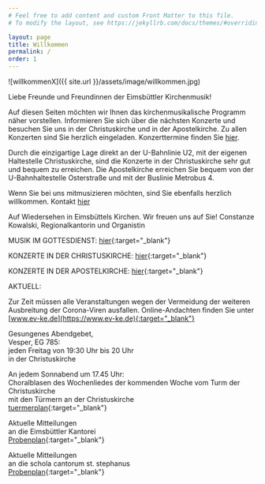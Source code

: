 ```yaml
---
# Feel free to add content and custom Front Matter to this file.
# To modify the layout, see https://jekyllrb.com/docs/themes/#overriding-theme-defaults

layout: page
title: Willkommen
permalink: /
order: 1
---
```


![willkommenX]({{ site.url }}/assets/image/willkommen.jpg)

Liebe Freunde und Freundinnen
der Eimsbüttler Kirchenmusik!

Auf diesen Seiten möchten wir Ihnen das kirchenmusikalische Programm näher vorstellen. Informieren Sie sich über die nächsten Konzerte und besuchen Sie uns in der Christuskirche und in der Apostelkirche. Zu allen Konzerten sind Sie herzlich eingeladen. Konzerttermine finden Sie [hier](/konzerte/).

Durch die einzigartige Lage direkt an der U-Bahnlinie U2, mit der eigenen Haltestelle Christuskirche, sind die Konzerte in der Christuskirche sehr gut und bequem zu erreichen. Die Apostelkirche erreichen Sie bequem von der U-Bahnhaltestelle Osterstraße und mit der Buslinie Metrobus 4.

Wenn Sie bei uns mitmusizieren möchten, sind Sie ebenfalls herzlich willkommen. Kontakt [hier](/kontakt/)

Auf Wiedersehen in Eimsbüttels Kirchen. Wir freuen uns auf Sie!
Constanze Kowalski,
Regionalkantorin und Organistin



MUSIK IM GOTTESDIENST: [hier](/assets/pdf/Plakat_Musik_im_Gottesdienst.pdf){:target="_blank"}

KONZERTE IN DER CHRISTUSKIRCHE: [hier](/assets/pdf/Plakat.pdf){:target="_blank"}


KONZERTE IN DER APOSTELKIRCHE: [hier](/assets/pdf/Ja-pl-14.pdf){:target="_blank"}



AKTUELL:

Zur Zeit müssen alle Veranstaltungen wegen der Vermeidung der weiteren Ausbreitung der Corona-Viren ausfallen. Online-Andachten finden Sie unter [www.ev-ke.de](https://www.ev-ke.de){:target="_blank"}

Gesungenes Abendgebet,  
Vesper, EG 785:  
jeden Freitag von 19:30 Uhr bis 20 Uhr  
in der Christuskirche

An jedem Sonnabend um 17.45 Uhr:  
Choralblasen des Wochenliedes der kommenden Woche vom Turm der Christuskirche  
mit den Türmern an der Christuskirche  
[tuermerplan](/assets/pdf/tuermerplan_hp.pdf){:target="_blank"}

Aktuelle Mitteilungen  
an die Eimsbüttler Kantorei  
[Probenplan](/assets/pdf/probenplan.pdf){:target="_blank"}

Aktuelle Mitteilungen  
an die schola cantorum st. stephanus  
[Probenplan](/assets/pdf/proben.pdf){:target="_blank"}
